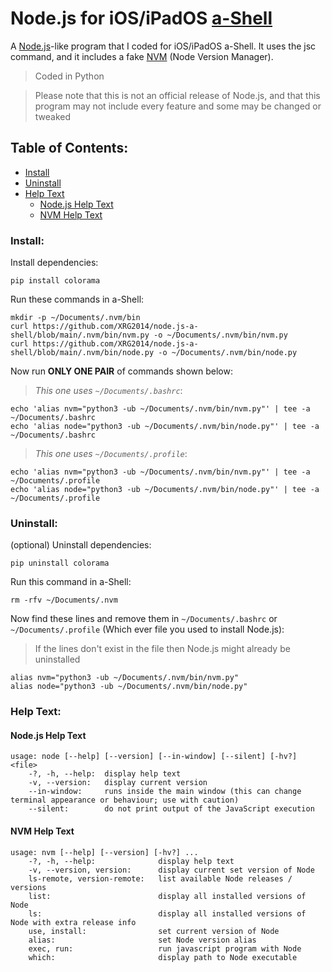 # Node.js for iOS/iPadOS [a-Shell](https://holzschu.github.io/a-Shell_iOS)
A [Node.js](https://nodejs.org)-like program that I coded for iOS/iPadOS a-Shell. It uses the jsc command, and it includes a fake [NVM](https://github.com/nvm-sh/nvm) (Node Version Manager).

> Coded in Python

> Please note that this is not an official release of Node.js, and that this program may not include every feature and some may be changed or tweaked

## Table of Contents:

- [Install](/#install)
- [Uninstall](/#uninstall)
- [Help Text](/#help-text)
  - [Node.js Help Text](nodejs-help-text)
  - [NVM Help Text](nvm-help-text)

### Install:

Install dependencies:

```
pip install colorama
```

Run these commands in a-Shell:

```
mkdir -p ~/Documents/.nvm/bin
curl https://github.com/XRG2014/node.js-a-shell/blob/main/.nvm/bin/nvm.py -o ~/Documents/.nvm/bin/nvm.py
curl https://github.com/XRG2014/node.js-a-shell/blob/main/.nvm/bin/node.py -o ~/Documents/.nvm/bin/node.py
```

Now run **ONLY ONE PAIR** of commands shown below:

> _This one uses ```~/Documents/.bashrc```_:

```
echo 'alias nvm="python3 -ub ~/Documents/.nvm/bin/nvm.py"' | tee -a ~/Documents/.bashrc
echo 'alias node="python3 -ub ~/Documents/.nvm/bin/node.py"' | tee -a ~/Documents/.bashrc
```

> _This one uses ```~/Documents/.profile```_:

```
echo 'alias nvm="python3 -ub ~/Documents/.nvm/bin/nvm.py"' | tee -a ~/Documents/.profile
echo 'alias node="python3 -ub ~/Documents/.nvm/bin/node.py"' | tee -a ~/Documents/.profile
```

### Uninstall:

(optional) Uninstall dependencies:

```
pip uninstall colorama
```

Run this command in a-Shell:

```
rm -rfv ~/Documents/.nvm
```

Now find these lines and remove them in ```~/Documents/.bashrc``` or ```~/Documents/.profile``` (Which ever file you used to install Node.js):

> If the lines don't exist in the file then Node.js might already be uninstalled

```
alias nvm="python3 -ub ~/Documents/.nvm/bin/nvm.py"
alias node="python3 -ub ~/Documents/.nvm/bin/node.py"
```

### Help Text:

#### Node.js Help Text

```
usage: node [--help] [--version] [--in-window] [--silent] [-hv?] <file>
    -?, -h, --help:  display help text
    -v, --version:   display current version
    --in-window:     runs inside the main window (this can change terminal appearance or behaviour; use with caution)
    --silent:        do not print output of the JavaScript execution
```

#### NVM Help Text

```
usage: nvm [--help] [--version] [-hv?] ...
    -?, -h, --help:              display help text
    -v, --version, version:      display current set version of Node
    ls-remote, version-remote:   list available Node releases / versions
    list:                        display all installed versions of Node
    ls:                          display all installed versions of Node with extra release info
    use, install:                set current version of Node
    alias:                       set Node version alias
    exec, run:                   run javascript program with Node
    which:                       display path to Node executable
```
